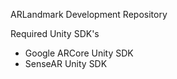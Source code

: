 ARLandmark Development Repository

Required Unity SDK's
- Google ARCore Unity SDK
- SenseAR Unity SDK